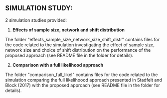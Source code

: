## SIMULATION STUDY: 

2 simulation studies provided:

1. __Effects of sample size, network and shift distribution__

The folder "effects_sample_size_network_size_shift_distr" contains files for the code related to the simulation investigating the effect of sample size, network size and choice of shift distribution on the performance of the proposed approach (see README file in the folder for details).

2. __Comparison with a full likelihood approach__

The folder "comparison_full_likel" contains files for the code related to the simulation comparing the full likelihoood approach presented in Stadfelt and Block (2017) with the proposed approach (see README file in the folder for details).
